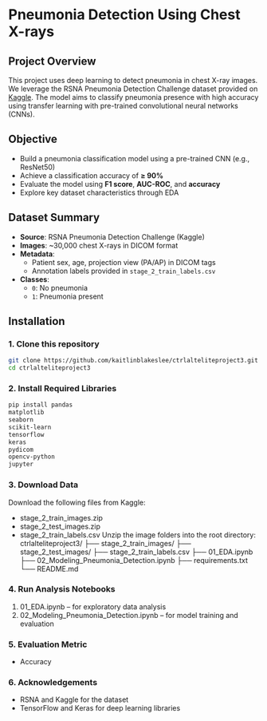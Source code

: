 # Pneumonia Detection Using Chest X-rays

## Project Overview

This project uses deep learning to detect pneumonia in chest X-ray images. We leverage the RSNA Pneumonia Detection Challenge dataset provided on [Kaggle](https://www.kaggle.com/competitions/rsna-pneumonia-detection-challenge). The model aims to classify pneumonia presence with high accuracy using transfer learning with pre-trained convolutional neural networks (CNNs).

## Objective

- Build a pneumonia classification model using a pre-trained CNN (e.g., ResNet50)
- Achieve a classification accuracy of **≥ 90%**
- Evaluate the model using **F1 score**, **AUC-ROC**, and **accuracy**
- Explore key dataset characteristics through EDA

## Dataset Summary

- **Source**: RSNA Pneumonia Detection Challenge (Kaggle)
- **Images**: ~30,000 chest X-rays in DICOM format
- **Metadata**:
  - Patient sex, age, projection view (PA/AP) in DICOM tags
  - Annotation labels provided in `stage_2_train_labels.csv`
- **Classes**:
  - `0`: No pneumonia
  - `1`: Pneumonia present

## Installation

### 1. Clone this repository
```bash
git clone https://github.com/kaitlinblakeslee/ctrlalteliteproject3.git
cd ctrlalteliteproject3
```

### 2. Install Required Libraries
```bash
pip install pandas
matplotlib
seaborn
scikit-learn
tensorflow
keras
pydicom
opencv-python
jupyter
```
### 3. Download Data
Download the following files from Kaggle:
- stage_2_train_images.zip
- stage_2_test_images.zip
- stage_2_train_labels.csv
Unzip the image folders into the root directory:
ctrlalteliteproject3/
├── stage_2_train_images/
├── stage_2_test_images/
├── stage_2_train_labels.csv
├── 01_EDA.ipynb
├── 02_Modeling_Pneumonia_Detection.ipynb
├── requirements.txt
└── README.md

### 4. Run Analysis Notebooks
1) 01_EDA.ipynb – for exploratory data analysis
2) 02_Modeling_Pneumonia_Detection.ipynb – for model training and evaluation

### 5. Evaluation Metric
- Accuracy

### 6. Acknowledgements
- RSNA and Kaggle for the dataset
- TensorFlow and Keras for deep learning libraries
